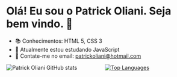 # Olá! Eu sou o Patrick Oliani. Seja bem vindo. 👋

- 📚 Conhecimentos: HTML 5, CSS 3
- 🌱 Atualmente estou estudando JavaScript
- 💬 Contate-me no email: patrickoliani@hotmail.com

<div style="display: flex; justify-content: space-between;">
  <div style="width: 48%;">
    <img src="https://github-readme-stats.vercel.app/api?username=PatrickOliani&show_icons=true&theme=midnight-purple" alt="Patrick Oliani GitHub stats">
  </div>
  <div style="width: 48%;">
    <a href="https://github.com/PatrickOliani/github-readme-stats">
      <img src="https://github-readme-stats.vercel.app/api/top-langs/?username=PatrickOliani&layout=compact&theme=midnight-purple" alt="Top Languages">
    </a>
  </div>
</div>






